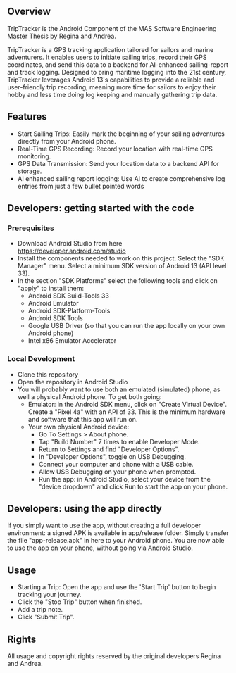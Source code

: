 
## Overview

TripTracker is the Android Component of the MAS Software Engineering Master Thesis by Regina and Andrea.

TripTracker is a GPS tracking application tailored for sailors and marine adventurers. It enables users to initiate sailing trips, record their GPS coordinates, and send this data to a backend for AI-enhanced sailing-report and track logging. Designed to bring maritime logging into the 21st century, TripTracker leverages Android 13's capabilities to provide a reliable and user-friendly trip recording, meaning more time for sailors to enjoy their hobby and less time doing log keeping and manually gathering trip data. 

## Features

- Start Sailing Trips: Easily mark the beginning of your sailing adventures directly from your Android phone.
- Real-Time GPS Recording: Record your location with real-time GPS monitoring.
- GPS Data Transmission: Send your location data to a backend API for storage.
- AI enhanced sailing report logging: Use AI to create comprehensive log entries from just a few bullet pointed words

## Developers: getting started with the code

### Prerequisites
- Download Android Studio from here https://developer.android.com/studio 
- Install the components needed to work on this project. Select the "SDK Manager" menu. Select a minimum SDK version of Android 13 (API level 33).
- In the section "SDK Platforms" select the following tools and click on "apply" to install them:
  - Android SDK Build-Tools 33
  - Android Emulator
  - Android SDK-Platform-Tools
  - Android SDK Tools
  - Google USB Driver (so that you can run the app locally on your own Android phone)
  - Intel x86 Emulator Accelerator

### Local Development
- Clone this repository
- Open the repository in Android Studio
- You will probably want to use both an emulated (simulated) phone, as well a physical Android phone. To get both going:
  - Emulator: in the Android SDK menu, click on "Create Virtual Device". Create a "Pixel 4a" with an API of 33. This is the minimum hardware and software that this app will run on.
  - Your own physical Android device: 
    - Go To Settings > About phone.
    - Tap "Build Number" 7 times to enable Developer Mode.
    - Return to Settings and find "Developer Options".
    - In "Developer Options", toggle on USB Debugging.
    - Connect your computer and phone with a USB cable.
    - Allow USB Debugging on your phone when prompted. 
    - Run the app: in Android Studio, select your device from the "device dropdown" and click Run to start the app on your phone.

## Developers: using the app directly

If you simply want to use the app, without creating a full developer environment: a signed APK is available in app/release folder. Simply transfer the file "app-release.apk" in here to your Android phone. You are now able to use the app on your phone, without going via Android Studio.

## Usage
- Starting a Trip: Open the app and use the 'Start Trip' button to begin tracking your journey.
- Click the "Stop Trip" button when finished.
- Add a trip note. 
- Click "Submit Trip". 

## Rights
All usage and copyright rights reserved by the original developers Regina and Andrea. 


